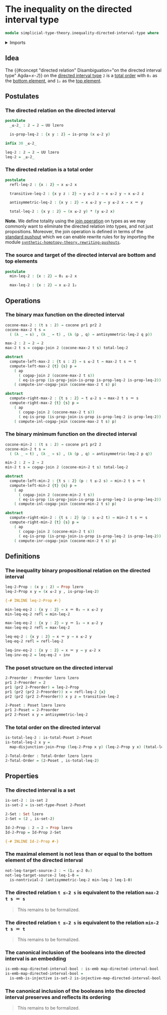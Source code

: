 # The inequality on the directed interval type

```agda
module simplicial-type-theory.inequality-directed-interval-type where
```

<details><summary>Imports</summary>

```agda
open import foundation.action-on-identifications-functions
open import foundation.cartesian-product-types
open import foundation.coproduct-types
open import foundation.dependent-pair-types
open import foundation.embeddings
open import foundation.function-types
open import foundation.homotopies
open import foundation.identity-types
open import foundation.injective-maps
open import foundation.negated-equality
open import foundation.negation
open import foundation.propositions
open import foundation.sets
open import foundation.universe-levels

open import order-theory.posets
open import order-theory.preorders
open import order-theory.total-orders

open import simplicial-type-theory.directed-interval-type

open import synthetic-homotopy-theory.cocones-under-spans
open import synthetic-homotopy-theory.joins-of-types
```

</details>

## Idea

The
{{#concept "directed relation" Disambiguation="on the directed interval type" Agda=_≤-𝟚_}}
on the
[directed interval type](simplicial-type-theory.directed-interval-type.md) `𝟚`
is a [total order](order-theory.total-orders.md) with `0₂` as the
[bottom element](order-theory.bottom-elements-posets.md), and `1₂` as the
[top element](order-theory.top-elements-posets.md).

## Postulates

### The directed relation on the directed interval

```agda
postulate
  _≤-𝟚_ : 𝟚 → 𝟚 → UU lzero

  is-prop-leq-𝟚 : {x y : 𝟚} → is-prop (x ≤-𝟚 y)

infix 30 _≤-𝟚_

leq-𝟚 : 𝟚 → 𝟚 → UU lzero
leq-𝟚 = _≤-𝟚_
```

### The directed relation is a total order

```agda
postulate
  refl-leq-𝟚 : {x : 𝟚} → x ≤-𝟚 x

  transitive-leq-𝟚 : {x y z : 𝟚} → y ≤-𝟚 z → x ≤-𝟚 y → x ≤-𝟚 z

  antisymmetric-leq-𝟚 : {x y : 𝟚} → x ≤-𝟚 y → y ≤-𝟚 x → x ＝ y

  total-leq-𝟚 : {x y : 𝟚} → (x ≤-𝟚 y) * (y ≤-𝟚 x)
```

**Note.** We define totality using the
[join operation](synthetic-homotopy-theory.joins-of-types.md) on types as we may
commonly want to eliminate the directed relation into types, and not just
propositions. Moreover, the join operation is defined in terms of the
[standard pushout](synthetic-homotopy-theory.pushouts.md) which we can enable
rewrite rules for by importing the module
[`synthetic-homotopy-theory.rewriting-pushouts`](synthetic-homotopy-theory.rewriting-pushouts.md).

### The source and target of the directed interval are bottom and top elements

```agda
postulate
  min-leq-𝟚 : {x : 𝟚} → 0₂ ≤-𝟚 x

  max-leq-𝟚 : {x : 𝟚} → x ≤-𝟚 1₂
```

## Operations

### The binary max function on the directed interval

```agda
cocone-max-𝟚 : (t s : 𝟚) → cocone pr1 pr2 𝟚
cocone-max-𝟚 t s =
  ( (λ _ → s) , (λ _ → t) , (λ (p , q) → antisymmetric-leq-𝟚 q p))

max-𝟚 : 𝟚 → 𝟚 → 𝟚
max-𝟚 t s = cogap-join 𝟚 (cocone-max-𝟚 t s) total-leq-𝟚

abstract
  compute-left-max-𝟚 : {t s : 𝟚} → s ≤-𝟚 t → max-𝟚 t s ＝ t
  compute-left-max-𝟚 {t} {s} p =
    ( ap
      ( cogap-join 𝟚 (cocone-max-𝟚 t s))
      ( eq-is-prop (is-prop-join-is-prop is-prop-leq-𝟚 is-prop-leq-𝟚))) ∙
    ( compute-inr-cogap-join (cocone-max-𝟚 t s) p)

abstract
  compute-right-max-𝟚 : {t s : 𝟚} → t ≤-𝟚 s → max-𝟚 t s ＝ s
  compute-right-max-𝟚 {t} {s} p =
    ( ap
      ( cogap-join 𝟚 (cocone-max-𝟚 t s))
      ( eq-is-prop (is-prop-join-is-prop is-prop-leq-𝟚 is-prop-leq-𝟚))) ∙
    ( compute-inl-cogap-join (cocone-max-𝟚 t s) p)
```

### The binary minimum function on the directed interval

```agda
cocone-min-𝟚 : (t s : 𝟚) → cocone pr1 pr2 𝟚
cocone-min-𝟚 t s =
  ( (λ _ → t) , (λ _ → s) , (λ (p , q) → antisymmetric-leq-𝟚 p q))

min-𝟚 : 𝟚 → 𝟚 → 𝟚
min-𝟚 t s = cogap-join 𝟚 (cocone-min-𝟚 t s) total-leq-𝟚

abstract
  compute-left-min-𝟚 : {t s : 𝟚} (p : t ≤-𝟚 s) → min-𝟚 t s ＝ t
  compute-left-min-𝟚 {t} {s} p =
    ( ap
      ( cogap-join 𝟚 (cocone-min-𝟚 t s))
      ( eq-is-prop (is-prop-join-is-prop is-prop-leq-𝟚 is-prop-leq-𝟚))) ∙
    ( compute-inl-cogap-join (cocone-min-𝟚 t s) p)

abstract
  compute-right-min-𝟚 : {t s : 𝟚} (p : s ≤-𝟚 t) → min-𝟚 t s ＝ s
  compute-right-min-𝟚 {t} {s} p =
    ( ap
      ( cogap-join 𝟚 (cocone-min-𝟚 t s))
      ( eq-is-prop (is-prop-join-is-prop is-prop-leq-𝟚 is-prop-leq-𝟚))) ∙
    ( compute-inr-cogap-join (cocone-min-𝟚 t s) p)
```

## Definitions

### The inequality binary propositional relation on the directed interval

```agda
leq-𝟚-Prop : (x y : 𝟚) → Prop lzero
leq-𝟚-Prop x y = (x ≤-𝟚 y , is-prop-leq-𝟚)

{-# INLINE leq-𝟚-Prop #-}

min-leq-eq-𝟚 : {x y : 𝟚} → x ＝ 0₂ → x ≤-𝟚 y
min-leq-eq-𝟚 refl = min-leq-𝟚

max-leq-eq-𝟚 : {x y : 𝟚} → y ＝ 1₂ → x ≤-𝟚 y
max-leq-eq-𝟚 refl = max-leq-𝟚

leq-eq-𝟚 : {x y : 𝟚} → x ＝ y → x ≤-𝟚 y
leq-eq-𝟚 refl = refl-leq-𝟚

leq-inv-eq-𝟚 : {x y : 𝟚} → x ＝ y → y ≤-𝟚 x
leq-inv-eq-𝟚 = leq-eq-𝟚 ∘ inv
```

### The poset structure on the directed interval

```agda
𝟚-Preorder : Preorder lzero lzero
pr1 𝟚-Preorder = 𝟚
pr1 (pr2 𝟚-Preorder) = leq-𝟚-Prop
pr1 (pr2 (pr2 𝟚-Preorder)) x = refl-leq-𝟚 {x}
pr2 (pr2 (pr2 𝟚-Preorder)) x y z = transitive-leq-𝟚

𝟚-Poset : Poset lzero lzero
pr1 𝟚-Poset = 𝟚-Preorder
pr2 𝟚-Poset x y = antisymmetric-leq-𝟚
```

### The total order on the directed interval

```agda
is-total-leq-𝟚 : is-total-Poset 𝟚-Poset
is-total-leq-𝟚 x y =
  map-disjunction-join-Prop (leq-𝟚-Prop x y) (leq-𝟚-Prop y x) (total-leq-𝟚)

𝟚-Total-Order : Total-Order lzero lzero
𝟚-Total-Order = (𝟚-Poset , is-total-leq-𝟚)
```

## Properties

### The directed interval is a set

```agda
is-set-𝟚 : is-set 𝟚
is-set-𝟚 = is-set-type-Poset 𝟚-Poset

𝟚-Set : Set lzero
𝟚-Set = (𝟚 , is-set-𝟚)

Id-𝟚-Prop : 𝟚 → 𝟚 → Prop lzero
Id-𝟚-Prop = Id-Prop 𝟚-Set

{-# INLINE Id-𝟚-Prop #-}
```

### The maximal element is not less than or equal to the bottom element of the directed interval

```agda
not-leq-target-source-𝟚 : ¬ (1₂ ≤-𝟚 0₂)
not-leq-target-source-𝟚 leq-1-0 =
  is-nontrivial-𝟚 (antisymmetric-leq-𝟚 min-leq-𝟚 leq-1-0)
```

### The directed relation `t ≤-𝟚 s` is equivalent to the relation `max-𝟚 t s ＝ s`

> This remains to be formalized.

### The directed relation `t ≤-𝟚 s` is equivalent to the relation `min-𝟚 t s ＝ t`

> This remains to be formalized.

### The canonical inclusion of the booleans into the directed interval is an embedding

```agda
is-emb-map-directed-interval-bool : is-emb map-directed-interval-bool
is-emb-map-directed-interval-bool =
  is-emb-is-injective is-set-𝟚 is-injective-map-directed-interval-bool
```

### The canonical inclusion of the booleans into the directed interval preserves and reflects its ordering

> This remains to be formalized.
